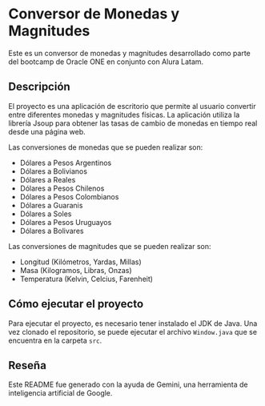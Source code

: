 # Conversor de Monedas y Magnitudes

Este es un conversor de monedas y magnitudes desarrollado como parte del bootcamp de Oracle ONE en conjunto con Alura Latam.

## Descripción

El proyecto es una aplicación de escritorio que permite al usuario convertir entre diferentes monedas y magnitudes físicas. La aplicación utiliza la librería Jsoup para obtener las tasas de cambio de monedas en tiempo real desde una página web.

Las conversiones de monedas que se pueden realizar son:
- Dólares a Pesos Argentinos
- Dólares a Bolivianos
- Dólares a Reales
- Dólares a Pesos Chilenos
- Dólares a Pesos Colombianos
- Dólares a Guaranis
- Dólares a Soles
- Dólares a Pesos Uruguayos
- Dólares a Bolivares

Las conversiones de magnitudes que se pueden realizar son:
- Longitud (Kilómetros, Yardas, Millas)
- Masa (Kilogramos, Libras, Onzas)
- Temperatura (Kelvin, Celcius, Farenheit)

## Cómo ejecutar el proyecto

Para ejecutar el proyecto, es necesario tener instalado el JDK de Java. Una vez clonado el repositorio, se puede ejecutar el archivo `Window.java` que se encuentra en la carpeta `src`.

## Reseña

Este README fue generado con la ayuda de Gemini, una herramienta de inteligencia artificial de Google.